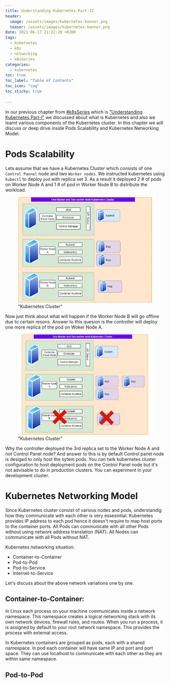 ```yaml
---
title: Understanding Kubernetes Part-II
header:
  image: /assets/images/kubernetes-banner.png
  teaser: /assets/images/kubernetes-banner.png
date: 2021-06-17 21:22:20 +0200
tags: 
  - kubernetes
  - k8s
  - networking
  - k8sSeries
categories: 
  - kubernetes
toc: true
toc_label: "Table of Contents"
toc_icon: "cog"
toc_sticky: true

---
```


In our previous chapter from [#k8sSeries](https://www.linuxfunda.com/tags/#k8sseries) which is ["Understanding Kubernetes Part-I"](https://www.linuxfunda.com/kubernetes/Understanding-Kubernets-Part-1/) we discussed about what is Kubernetes and also we learnt various components of the Kubernetes cluster. In this chapter we will discuss or deep drive inside Pods Scalability and Kubernetes Networking Model. 

# Pods Scalability 

Lets assume that we have a Kubernetes Cluster which consists of one `Control Pannel` node and two `Worker nodes`. We instructed kubernetes using `kubectl` to deploy `pod` with replica set 3. As a result it deployed 2 # of pods on Worker Node A and 1 # of pod in Worker Node B to distribute the workload.  

<figure>
  <a href="/assets/images/kuber-cluster-k8s-II-serise.PNG"><img src="/assets/images/kuber-cluster-k8s-II-serise.PNG"></a>
  <figcaption>"Kubernetes Cluster"</figcaption>
</figure>

Now just think about what will happen if the Worker Node B will go offline due to certain resons. Answer to this quesion is the controller will deploy one more replica of the pod on Woker Node A.

<figure>
  <a href="/assets/images/kuber-cluster-k8s-II-serise-exmpII.PNG"><img src="/assets/images/kuber-cluster-k8s-II-serise-exmpII.PNG"></a>
  <figcaption>"Kubernetes Cluster"</figcaption>
</figure>

Why the controller deployed the 3rd replica set to the Worker Node A and not Control Panel node? And answer to this is by default Control panel node is desiged to only host the sytem pods. You can twik kubernetes cluster configuration to host deployment pods on the Control Panel node but it's not advisable to do in production clusters. You can experiment in your development cluster.  

# Kubernetes Networking Model

Since Kubernetes cluster consist of various nodes and pods, understandig how they communicate with each other is very essesintial. Kubernetes provides IP address to each pod hence it doesn't require to map host ports to the container ports. All Pods can communicate with all other Pods without using network address translation (NAT). All Nodes can communicate with all Pods without NAT.

Kubernetes networking situation:
- Container-to-Container 
- Pod-to-Pod
- Pod-to-Service
- Internet-to-Service

Let's discuss about the above network variations one by one.

## Container-to-Container:

In Linux each process on your machine communicates inside a network namespace. This namespace creates a logical networking stack with its own network devices, firewall rules, and routes. When you run a process, it is assigned by default to your root network namespace. This provides the process with external access.

In Kubernetes containers are grouped as pods, each with a shared namespace. In pod each container will have same IP and port and port space. They can use localhost to communicate with each other as they are within same namespace. 

## Pod-to-Pod

